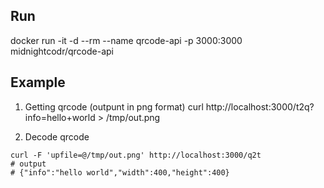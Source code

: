 ## Run
docker run -it -d --rm --name qrcode-api -p 3000:3000 midnightcodr/qrcode-api
## Example
1. Getting qrcode (outpunt in png format)
curl  http://localhost:3000/t2q?info=hello+world > /tmp/out.png

2. Decode qrcode
```
curl -F 'upfile=@/tmp/out.png' http://localhost:3000/q2t
# output 
# {"info":"hello world","width":400,"height":400}
```


